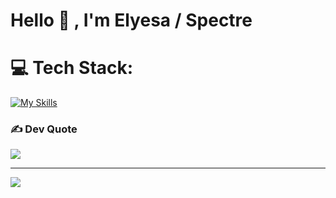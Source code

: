 <h1>Hello 👋 , I'm Elyesa / Spectre </h1>

# 💻 Tech Stack:
[![My Skills](https://skillicons.dev/icons?i=typescript,react,next,scss,tailwind,nodejs,express)](https://skillicons.dev)

### ✍️ Dev Quote
![](https://quotes-github-readme.vercel.app/api?type=horizontal&theme=radical)

---
[![](https://visitcount.itsvg.in/api?id=Spectrenard&icon=0&color=1)](https://visitcount.itsvg.in)

<!-- Proudly created with GP( https://gprm.itvg.in ) -->
